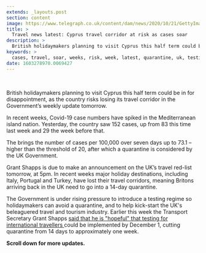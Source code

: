```yaml
--- 
extends: _layouts.post 
section: content 
image: https://www.telegraph.co.uk/content/dam/news/2020/10/21/GettyImages-1173787397_trans_NvBQzQNjv4BqNwJyN5aFH1f8m-UGCq32YHGTJFJS74MYhNY6w3GNbO8.jpg?impolicy=logo-overlay 
title: > 
  Travel news latest: Cyprus travel corridor at risk as cases soar 
description: > 
  British holidaymakers planning to visit Cyprus this half term could be in for disappointment, as the country risks losing its travel corridor in the Government’s weekly update tomorrow.In recent weeks, Covid-19 case numbers have spiked in the Mediterranean island nation.Yesterday, the country saw 152 cases, up from 83 this time last week and 29 the week before that.Grant Shapps is due to make an announcement on the UK’s travel red-list tomorrow, at 5pm.In recent weeks major holiday destinations, including Italy, Portugal and Turkey, have lost their travel corridors, meaning Britons arriving back in the UK need to go into a 14-day quarantine. 
keywords: > 
  cases, travel, soar, weeks, risk, week, latest, quarantine, uk, testing, shapps, cyprus, corridor, recent, holidaymakers, uks 
date: 1603278970.0069427 
--- 
```

<div><p>&#160;</p>
 
<p>British holidaymakers planning to visit Cyprus this half term could be in for disappointment, as the country risks losing its travel corridor in the Government&#8217;s weekly update tomorrow.</p>
<p>In recent weeks, Covid-19 case numbers have spiked in the Mediterranean island nation. Yesterday, the country saw 152 cases, up from 83 this time last week and 29 the week before that.</p>
<p>The brings the number of cases per 100,000 over seven days up to 73.1 &#8211; higher than the threshold of 20, after which a quarantine is considered by the UK Government.</p>
<p>Grant Shapps is due to make an announcement on the UK&#8217;s travel red-list tomorrow, at 5pm. In recent weeks major holiday destinations, including Italy, Portugal and Turkey, have lost their travel corridors, meaning Britons arriving back in the UK need to go into a 14-day quarantine.</p>
<p>The Government is under rising pressure to introduce a testing regime so holidaymakers can avoid a quarantine, and to help kick-start the UK's beleaguered travel and tourism industry. Earlier this week the Transport Secretary Grant Shapps <a href="https://www.telegraph.co.uk/travel/advice/quarantine-one-week-december-testing/">said that he is "hopeful" that testing for international travellers </a>could be implemented by December 1, cutting quarantine from 14 days to approximately one week.&#160;</p>
<p><strong>Scroll down for more updates.</strong></p>
</div>